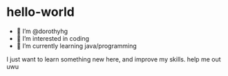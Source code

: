 # hello-world
- 👋 I’m @dorothyhg
- 👀 I’m interested in coding
- 🌟 I’m currently learning java/programming

I just want to learn something new here, and improve my skills.
help me out uwu
